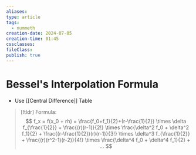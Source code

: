 ```yaml
---
aliases: 
type: article
tags:
  - nummeth
creation-date: 2024-07-05
creation-time: 01:45
cssclasses: 
fileClass: 
publish: true
---
```

# Bessel's Interpolation Formula
- Use [[Central Difference]] Table

> [!tldr] Formula:
> $$
> f_x = f(x_0 + rh) =
> \frac{f_0+f_1}{2}+(r-\frac{1}{2}) \times \delta f_{\frac{1}{2}} +
> \frac{(r)(r-1)}{2!} \times \frac{\delta^2 f_0 + \delta^2 f_1}{2} +
> \frac{(r-\frac{1}{2})(r)(r-1)}{3!} \times \delta^3 f_{\frac{1}{2}} +
> \frac{(r)(r^2-1)(r-2)}{4!} \times \frac{\delta^4 f_0 + \delta^4 f_1}{2} + ...
> $$
> 

